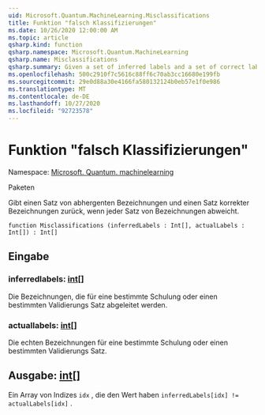 ```yaml
---
uid: Microsoft.Quantum.MachineLearning.Misclassifications
title: Funktion "falsch Klassifizierungen"
ms.date: 10/26/2020 12:00:00 AM
ms.topic: article
qsharp.kind: function
qsharp.namespace: Microsoft.Quantum.MachineLearning
qsharp.name: Misclassifications
qsharp.summary: Given a set of inferred labels and a set of correct labels, returns indices for where each set of labels differs.
ms.openlocfilehash: 500c2910f7c5616c88ff6c70ab3cc16680e199fb
ms.sourcegitcommit: 29e0d88a30e4166fa580132124b0eb57e1f0e986
ms.translationtype: MT
ms.contentlocale: de-DE
ms.lasthandoff: 10/27/2020
ms.locfileid: "92723578"
---
```

# <a name="misclassifications-function"></a>Funktion "falsch Klassifizierungen"

Namespace: [Microsoft. Quantum. machinelearning](xref:Microsoft.Quantum.MachineLearning)

Paketen [](https://nuget.org/packages/)


Gibt einen Satz von abhergenten Bezeichnungen und einen Satz korrekter Bezeichnungen zurück, wenn jeder Satz von Bezeichnungen abweicht.

```qsharp
function Misclassifications (inferredLabels : Int[], actualLabels : Int[]) : Int[]
```


## <a name="input"></a>Eingabe

### <a name="inferredlabels--int"></a>inferredlabels: [int](xref:microsoft.quantum.lang-ref.int)[]

Die Bezeichnungen, die für eine bestimmte Schulung oder einen bestimmten Validierungs Satz abgeleitet werden.


### <a name="actuallabels--int"></a>actuallabels: [int](xref:microsoft.quantum.lang-ref.int)[]

Die echten Bezeichnungen für eine bestimmte Schulung oder einen bestimmten Validierungs Satz.



## <a name="output--int"></a>Ausgabe: [int](xref:microsoft.quantum.lang-ref.int)[]

Ein Array von Indizes `idx` , die den Wert haben `inferredLabels[idx] != actualLabels[idx]` .